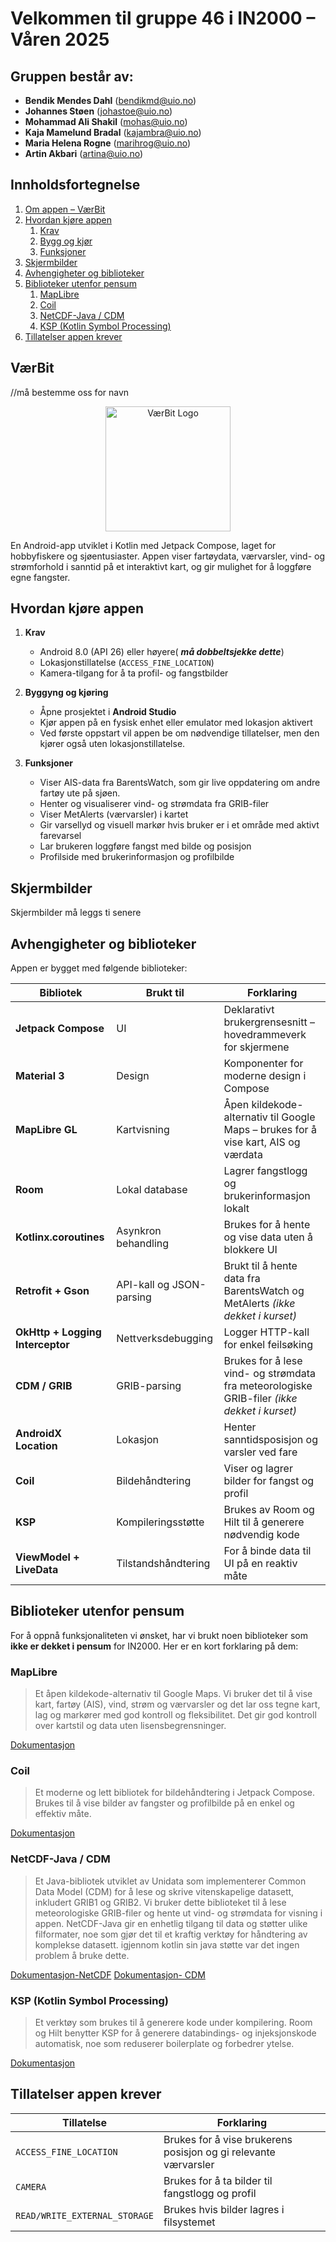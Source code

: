 
# Velkommen til gruppe 46 i IN2000 – Våren 2025

## Gruppen består av:
- **Bendik Mendes Dahl** (bendikmd@uio.no)  
- **Johannes Støen** (johastoe@uio.no)  
- **Mohammad Ali Shakil** (mohas@uio.no)  
- **Kaja Mamelund Bradal** (kajambra@uio.no)  
- **Maria Helena Rogne** (marihrog@uio.no)  
- **Artin Akbari** (artina@uio.no)

##  Innholdsfortegnelse

1. [Om appen – VærBit](#værbit)  
2. [Hvordan kjøre appen](#hvordan-kjøre-appen)  
   1. [Krav](#krav)  
   2. [Bygg og kjør](#bygg-og-kjør)  
   3. [Funksjoner](#funksjoner)  
3. [Skjermbilder](#skjermbilder)  
4. [Avhengigheter og biblioteker](#avhengigheter-og-biblioteker)  
5. [Biblioteker utenfor pensum](#biblioteker-utenfor-pensum)  
   1. [MapLibre](#maplibre)  
   2. [Coil](#coil)  
   3. [NetCDF-Java / CDM](#netcdf-java--cdm)  
   4. [KSP (Kotlin Symbol Processing)](#ksp-kotlin-symbol-processing)  
6. [Tillatelser appen krever](#tillatelser-appen-krever)


## VærBit 

//må bestemme oss for navn 
<p align="center">
  <img src="https://github.uio.no/IN2000-V25/team-46/raw/fda1b4150d3e8b074ebcb3d61234382fb63a5f04/app/src/main/res/drawable/app_logo.png" alt="VærBit Logo" width="200"/>
</p>

En Android-app utviklet i Kotlin med Jetpack Compose, laget for hobbyfiskere og sjøentusiaster. Appen viser fartøydata, værvarsler, vind- og strømforhold i sanntid på et interaktivt kart, og gir mulighet for å loggføre egne fangster.

## Hvordan kjøre appen

1. **Krav**
   - Android 8.0 (API 26) eller høyere( ***må dobbeltsjekke dette***)
   - Lokasjonstillatelse (`ACCESS_FINE_LOCATION`)
   - Kamera-tilgang for å ta profil- og fangstbilder

2. **Byggyng og kjøring**
   - Åpne prosjektet i **Android Studio**
   - Kjør appen på en fysisk enhet eller emulator med lokasjon aktivert
   - Ved første oppstart vil appen be om nødvendige tillatelser, men den kjører også uten lokasjonstillatelse. 

3. **Funksjoner**
   - Viser AIS-data fra BarentsWatch, som gir live oppdatering om andre fartøy ute på sjøen.
   - Henter og visualiserer vind- og strømdata fra GRIB-filer
   - Viser MetAlerts (værvarsler) i kartet
   - Gir varsellyd og visuell markør hvis bruker er i et område med aktivt farevarsel
   - Lar brukeren loggføre fangst med bilde og posisjon
   - Profilside med brukerinformasjon og profilbilde

## Skjermbilder
Skjermbilder må leggs ti senere

##  Avhengigheter og biblioteker

Appen er bygget med følgende biblioteker:

| Bibliotek                        | Brukt til                | Forklaring                                                                                  |
| -------------------------------- | ------------------------ | ------------------------------------------------------------------------------------------- |
| **Jetpack Compose**              | UI                       | Deklarativt brukergrensesnitt – hovedrammeverk for skjermene                                |
| **Material 3**                   | Design                   | Komponenter for moderne design i Compose                                                    |
| **MapLibre GL**                  | Kartvisning              | Åpen kildekode-alternativ til Google Maps – brukes for å vise kart, AIS og værdata          |
| **Room**                         | Lokal database           | Lagrer fangstlogg og brukerinformasjon lokalt                                               |
| **Kotlinx.coroutines**           | Asynkron behandling      | Brukes for å hente og vise data uten å blokkere UI                                          |
| **Retrofit + Gson**              | API-kall og JSON-parsing | Brukt til å hente data fra BarentsWatch og MetAlerts *(ikke dekket i kurset)*               |
| **OkHttp + Logging Interceptor** | Nettverksdebugging       | Logger HTTP-kall for enkel feilsøking                                                       |
| **CDM / GRIB**                   | GRIB-parsing             | Brukes for å lese vind- og strømdata fra meteorologiske GRIB-filer *(ikke dekket i kurset)* |
| **AndroidX Location**            | Lokasjon                 | Henter sanntidsposisjon og varsler ved fare                                                 |
| **Coil**                         | Bildehåndtering          | Viser og lagrer bilder for fangst og profil                                                 |
| **KSP**                          | Kompileringsstøtte       | Brukes av Room og Hilt til å generere nødvendig kode                                        |
| **ViewModel + LiveData**         | Tilstandshåndtering      | For å binde data til UI på en reaktiv måte                                                  |



##  Biblioteker utenfor pensum

For å oppnå funksjonaliteten vi ønsket, har vi brukt noen biblioteker som **ikke er dekket i pensum** for IN2000. Her er en kort forklaring på dem:

###  MapLibre

>Et åpen kildekode-alternativ til Google Maps. Vi bruker det til å vise kart, fartøy (AIS), vind, strøm og værvarsler og det lar oss tegne kart, lag og markører med god kontroll og fleksibilitet.  Det gir god kontroll over kartstil og data uten lisensbegrensninger.

[Dokumentasjon](https://maplibre.org/maplibre-native/android/api/)


###  Coil
>Et moderne og lett bibliotek for bildehåndtering i Jetpack Compose. Brukes til å vise bilder av fangster og profilbilde på en enkel og effektiv måte.

[Dokumentasjon](https://coil-kt.github.io/coil/getting_started/)

### NetCDF-Java / CDM

>Et Java-bibliotek utviklet av Unidata som implementerer Common Data Model (CDM) for å lese og skrive vitenskapelige datasett, inkludert GRIB1 og GRIB2. Vi bruker dette biblioteket til å lese meteorologiske GRIB-filer og hente ut vind- og strømdata for visning i appen. NetCDF-Java gir en enhetlig tilgang til data og støtter ulike filformater, noe som gjør det til et kraftig verktøy for håndtering av komplekse datasett. igjennom kotlin sin java støtte var det ingen problem å bruke dette. 

[Dokumentasjon-NetCDF](https://docs.unidata.ucar.edu/netcdf-java/current/userguide/)
[Dokumentasjon- CDM](https://docs.unidata.ucar.edu/netcdf-java/current/userguide/common_data_model_overview.html)


### KSP (Kotlin Symbol Processing)
>Et verktøy som brukes til å generere kode under kompilering. Room og Hilt benytter KSP for å generere databindings- og injeksjonskode automatisk, noe som reduserer boilerplate og forbedrer ytelse.

[Dokumentasjon](https://kotlinlang.org/docs/ksp-overview.html)

##  Tillatelser appen krever

| Tillatelse                    | Forklaring                                                      |
| ----------------------------- | --------------------------------------------------------------- |
| `ACCESS_FINE_LOCATION`        | Brukes for å vise brukerens posisjon og gi relevante værvarsler |
| `CAMERA`                      | Brukes for å ta bilder til fangstlogg og profil                 |
| `READ/WRITE_EXTERNAL_STORAGE` | Brukes hvis bilder lagres i filsystemet                         |

